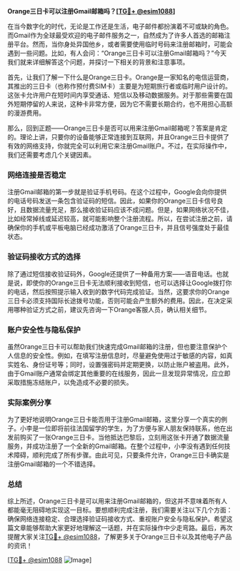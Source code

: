 **Orange三日卡可以注册Gmail邮箱吗？[[TG💪+ @esim1088](https://t.me/s/esim1088)]**

在当今数字化的时代，无论是工作还是生活，电子邮件都扮演着不可或缺的角色。而Gmail作为全球最受欢迎的电子邮件服务之一，自然成为了许多人首选的邮箱注册平台。然而，当你身处异国他乡，或者需要使用临时号码来注册邮箱时，可能会遇到一些问题。比如，有人会问：“Orange三日卡可以注册Gmail邮箱吗？”今天我们就来详细解答这个问题，并探讨一下相关的背景和注意事项。

首先，让我们了解一下什么是Orange三日卡。Orange是一家知名的电信运营商，其推出的三日卡（也称作预付费SIM卡）主要是为短期旅行者或临时用户设计的。这张卡允许用户在短时间内享受通话、短信以及移动数据服务。对于那些需要在国外短期停留的人来说，这种卡非常方便，因为它不需要长期合约，也不用担心高额的漫游费用。

那么，回到正题——Orange三日卡是否可以用来注册Gmail邮箱呢？答案是肯定的。理论上讲，只要你的设备能够正常连接到互联网，并且Orange三日卡提供了有效的网络支持，你就完全可以利用它来注册Gmail账户。不过，在实际操作中，我们还需要考虑几个关键因素。

### 网络连接是否稳定

注册Gmail邮箱的第一步就是验证手机号码。在这个过程中，Google会向你提供的电话号码发送一条包含验证码的短信。因此，如果你的Orange三日卡信号良好，且数据流量充足，那么接收验证码应该不成问题。但是，如果网络状况不佳，比如经常掉线或延迟较高，就可能影响整个注册流程。所以，在尝试注册之前，请确保你的手机或平板电脑已经成功激活了Orange三日卡，并且信号强度处于最佳状态。

### 验证码接收方式的选择

除了通过短信接收验证码外，Google还提供了一种备用方案——语音电话。也就是说，即使你的Orange三日卡无法顺利接收到短信，也可以选择让Google拨打你的电话，然后按照提示输入收到的数字代码完成验证。当然，这要求你的Orange三日卡必须支持国际长途拨号功能，否则可能会产生额外的费用。因此，在决定采用哪种验证方式之前，建议先咨询一下Orange客服人员，确认相关细节。

### 账户安全性与隐私保护

虽然Orange三日卡可以帮助我们快速完成Gmail邮箱的注册，但也要注意保护个人信息的安全性。例如，在填写注册信息时，尽量避免使用过于敏感的内容，如真实姓名、身份证号等；同时，设置强密码并定期更换，以防止账户被盗用。此外，由于Gmail账户通常会绑定其他重要的在线服务，因此一旦发现异常情况，应立即采取措施冻结账户，以免造成不必要的损失。

### 实际案例分享

为了更好地说明Orange三日卡能否用于注册Gmail邮箱，这里分享一个真实的例子。小李是一位即将前往法国留学的学生，为了方便与家人朋友保持联系，他在出发前购买了一张Orange三日卡。当他抵达巴黎后，立刻用这张卡开通了数据流量服务，并成功注册了一个全新的Gmail邮箱。在整个过程中，小李没有遇到任何技术障碍，顺利完成了所有步骤。由此可见，只要条件允许，Orange三日卡确实是注册Gmail邮箱的一个不错选择。

### 总结

综上所述，Orange三日卡是可以用来注册Gmail邮箱的，但这并不意味着所有人都能毫无阻碍地实现这一目标。要想顺利完成注册，我们需要关注以下几个方面：确保网络连接稳定、合理选择验证码接收方式、重视账户安全与隐私保护。希望这篇文章能够帮助大家更好地理解这一话题，并在实际操作中少走弯路。最后，再次提醒大家关注[TG💪+ @esim1088](https://t.me/s/esim1088)，了解更多关于Orange三日卡以及其他电子产品的资讯！

[[TG💪+ @esim1088](https://t.me/s/esim1088) ![Image](https://i.postimg.cc/4NQfJmqS/Snipaste-2025-05-13-00-14-12.png)]